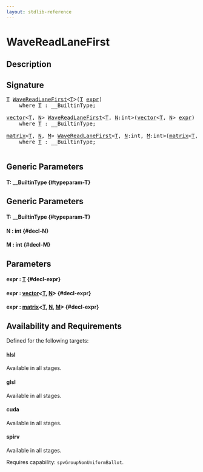 ```yaml
---
layout: stdlib-reference
---
```


# WaveReadLaneFirst

## Description





## Signature 

<pre>
<a href="/stdlib-reference/global-decls/WaveReadLaneFirst#typeparam-T" class="code_type">T</a> <a href="/stdlib-reference/global-decls/WaveReadLaneFirst">WaveReadLaneFirst</a>&lt;<a href="/stdlib-reference/global-decls/WaveReadLaneFirst#typeparam-T" class="code_type">T</a>&gt;(<a href="/stdlib-reference/global-decls/WaveReadLaneFirst#typeparam-T" class="code_type">T</a> <a href="/stdlib-reference/global-decls/WaveReadLaneFirst#decl-expr" class="code_param">expr</a>)
    <span class='code_keyword'>where</span> <a href="/stdlib-reference/global-decls/WaveReadLaneFirst#typeparam-T" class="code_type">T</a> : __BuiltinType;

<a href="/stdlib-reference/types/vector/index" class="code_type">vector</a>&lt;<a href="/stdlib-reference/global-decls/WaveReadLaneFirst#typeparam-T" class="code_type">T</a>, <a href="/stdlib-reference/global-decls/WaveReadLaneFirst#decl-N" class="code_var">N</a>&gt; <a href="/stdlib-reference/global-decls/WaveReadLaneFirst">WaveReadLaneFirst</a>&lt;<a href="/stdlib-reference/global-decls/WaveReadLaneFirst#typeparam-T" class="code_type">T</a>, <a href="/stdlib-reference/global-decls/WaveReadLaneFirst#decl-N" class="code_var">N</a>:<span class="code_keyword">int</span>&gt;(<a href="/stdlib-reference/types/vector/index" class="code_type">vector</a>&lt;<a href="/stdlib-reference/global-decls/WaveReadLaneFirst#typeparam-T" class="code_type">T</a>, <a href="/stdlib-reference/global-decls/WaveReadLaneFirst#decl-N" class="code_var">N</a>&gt; <a href="/stdlib-reference/global-decls/WaveReadLaneFirst#decl-expr" class="code_param">expr</a>)
    <span class='code_keyword'>where</span> <a href="/stdlib-reference/global-decls/WaveReadLaneFirst#typeparam-T" class="code_type">T</a> : __BuiltinType;

<a href="/stdlib-reference/types/matrix/index" class="code_type">matrix</a>&lt;<a href="/stdlib-reference/global-decls/WaveReadLaneFirst#typeparam-T" class="code_type">T</a>, <a href="/stdlib-reference/global-decls/WaveReadLaneFirst#decl-N" class="code_var">N</a>, <a href="/stdlib-reference/global-decls/WaveReadLaneFirst#decl-M" class="code_var">M</a>&gt; <a href="/stdlib-reference/global-decls/WaveReadLaneFirst">WaveReadLaneFirst</a>&lt;<a href="/stdlib-reference/global-decls/WaveReadLaneFirst#typeparam-T" class="code_type">T</a>, <a href="/stdlib-reference/global-decls/WaveReadLaneFirst#decl-N" class="code_var">N</a>:<span class="code_keyword">int</span>, <a href="/stdlib-reference/global-decls/WaveReadLaneFirst#decl-M" class="code_var">M</a>:<span class="code_keyword">int</span>&gt;(<a href="/stdlib-reference/types/matrix/index" class="code_type">matrix</a>&lt;<a href="/stdlib-reference/global-decls/WaveReadLaneFirst#typeparam-T" class="code_type">T</a>, <a href="/stdlib-reference/global-decls/WaveReadLaneFirst#decl-N" class="code_var">N</a>, <a href="/stdlib-reference/global-decls/WaveReadLaneFirst#decl-M" class="code_var">M</a>&gt; <a href="/stdlib-reference/global-decls/WaveReadLaneFirst#decl-expr" class="code_param">expr</a>)
    <span class='code_keyword'>where</span> <a href="/stdlib-reference/global-decls/WaveReadLaneFirst#typeparam-T" class="code_type">T</a> : __BuiltinType;

</pre>

## Generic Parameters

#### T: \_\_BuiltinType {#typeparam-T}

## Generic Parameters

#### T: \_\_BuiltinType {#typeparam-T}
#### N  : int {#decl-N}
#### M  : int {#decl-M}

## Parameters

#### expr  : [T](/stdlib-reference/global-decls/WaveReadLaneFirst#typeparam-T) {#decl-expr}
#### expr  : [vector](/stdlib-reference/types/vector/index)\<[T](/stdlib-reference/types/vector/index#typeparam-T), [N](/stdlib-reference/types/vector/index#decl-N)\> {#decl-expr}
#### expr  : [matrix](/stdlib-reference/types/matrix/index)\<[T](/stdlib-reference/types/matrix/T), [N](/stdlib-reference/types/matrix/index#decl-N), [M](/stdlib-reference/types/matrix/index#decl-M)\> {#decl-expr}

## Availability and Requirements

Defined for the following targets:

#### hlsl
Available in all stages.

#### glsl
Available in all stages.

#### cuda
Available in all stages.

#### spirv
Available in all stages.

Requires capability: `spvGroupNonUniformBallot`.


